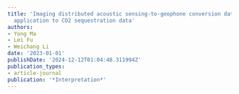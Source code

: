 ```yaml
---
title: 'Imaging distributed acoustic sensing-to-geophone conversion data: A field
  application to CO2 sequestration data'
authors:
- Yong Ma
- Lei Fu
- Weichang Li
date: '2023-01-01'
publishDate: '2024-12-12T01:04:48.311994Z'
publication_types:
- article-journal
publication: '*Interpretation*'
---
```

